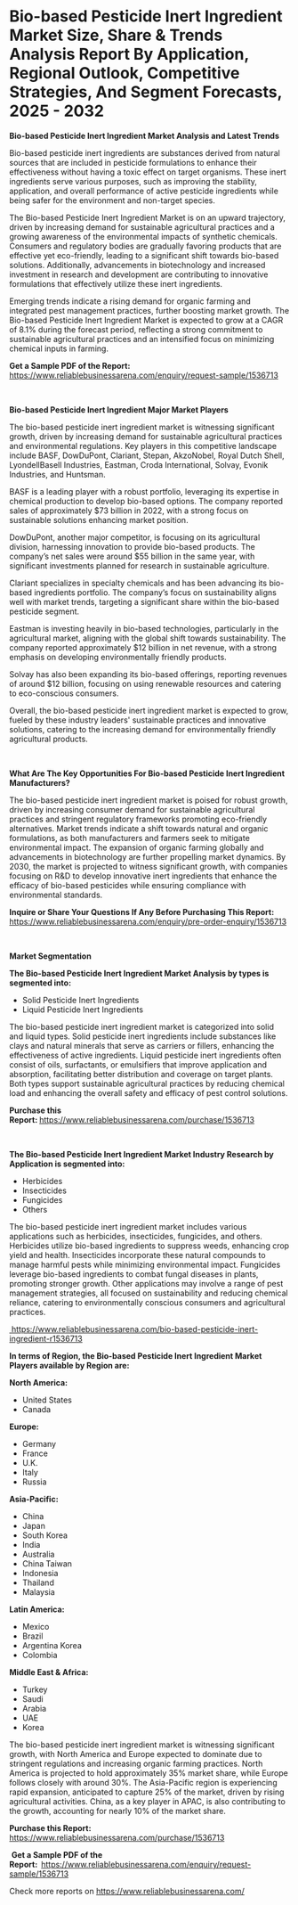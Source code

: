 <p><h1>Bio-based Pesticide Inert Ingredient Market Size, Share & Trends Analysis Report By Application, Regional Outlook, Competitive Strategies, And Segment Forecasts, 2025 - 2032</h1></p><p><strong>Bio-based Pesticide Inert Ingredient Market Analysis and Latest Trends</strong></p>
<p><p>Bio-based pesticide inert ingredients are substances derived from natural sources that are included in pesticide formulations to enhance their effectiveness without having a toxic effect on target organisms. These inert ingredients serve various purposes, such as improving the stability, application, and overall performance of active pesticide ingredients while being safer for the environment and non-target species.</p><p>The Bio-based Pesticide Inert Ingredient Market is on an upward trajectory, driven by increasing demand for sustainable agricultural practices and a growing awareness of the environmental impacts of synthetic chemicals. Consumers and regulatory bodies are gradually favoring products that are effective yet eco-friendly, leading to a significant shift towards bio-based solutions. Additionally, advancements in biotechnology and increased investment in research and development are contributing to innovative formulations that effectively utilize these inert ingredients.</p><p>Emerging trends indicate a rising demand for organic farming and integrated pest management practices, further boosting market growth. The Bio-based Pesticide Inert Ingredient Market is expected to grow at a CAGR of 8.1% during the forecast period, reflecting a strong commitment to sustainable agricultural practices and an intensified focus on minimizing chemical inputs in farming.</p></p>
<p><strong>Get a Sample PDF of the Report:&nbsp;</strong> <a href="https://www.reliablebusinessarena.com/enquiry/request-sample/1536713?utm_campaign=2185&utm_medium=2&utm_source=Github&utm_content=ia&utm_term=03042025&utm_id=bio-based-pesticide-inert-ingredient">https://www.reliablebusinessarena.com/enquiry/request-sample/1536713</a></p>
<p>&nbsp;</p>
<p><strong>Bio-based Pesticide Inert Ingredient Major Market Players</strong></p>
<p><p>The bio-based pesticide inert ingredient market is witnessing significant growth, driven by increasing demand for sustainable agricultural practices and environmental regulations. Key players in this competitive landscape include BASF, DowDuPont, Clariant, Stepan, AkzoNobel, Royal Dutch Shell, LyondellBasell Industries, Eastman, Croda International, Solvay, Evonik Industries, and Huntsman.</p><p>BASF is a leading player with a robust portfolio, leveraging its expertise in chemical production to develop bio-based options. The company reported sales of approximately $73 billion in 2022, with a strong focus on sustainable solutions enhancing market position.</p><p>DowDuPont, another major competitor, is focusing on its agricultural division, harnessing innovation to provide bio-based products. The company’s net sales were around $55 billion in the same year, with significant investments planned for research in sustainable agriculture.</p><p>Clariant specializes in specialty chemicals and has been advancing its bio-based ingredients portfolio. The company’s focus on sustainability aligns well with market trends, targeting a significant share within the bio-based pesticide segment.</p><p>Eastman is investing heavily in bio-based technologies, particularly in the agricultural market, aligning with the global shift towards sustainability. The company reported approximately $12 billion in net revenue, with a strong emphasis on developing environmentally friendly products.</p><p>Solvay has also been expanding its bio-based offerings, reporting revenues of around $12 billion, focusing on using renewable resources and catering to eco-conscious consumers.</p><p>Overall, the bio-based pesticide inert ingredient market is expected to grow, fueled by these industry leaders' sustainable practices and innovative solutions, catering to the increasing demand for environmentally friendly agricultural products.</p></p>
<p>&nbsp;</p>
<p><strong>What Are The Key Opportunities For Bio-based Pesticide Inert Ingredient Manufacturers?</strong></p>
<p><p>The bio-based pesticide inert ingredient market is poised for robust growth, driven by increasing consumer demand for sustainable agricultural practices and stringent regulatory frameworks promoting eco-friendly alternatives. Market trends indicate a shift towards natural and organic formulations, as both manufacturers and farmers seek to mitigate environmental impact. The expansion of organic farming globally and advancements in biotechnology are further propelling market dynamics. By 2030, the market is projected to witness significant growth, with companies focusing on R&D to develop innovative inert ingredients that enhance the efficacy of bio-based pesticides while ensuring compliance with environmental standards.</p></p>
<p><strong>Inquire or Share Your Questions If Any Before Purchasing This Report:</strong> <a href="https://www.reliablebusinessarena.com/enquiry/pre-order-enquiry/1536713?utm_campaign=2185&utm_medium=2&utm_source=Github&utm_content=ia&utm_term=03042025&utm_id=bio-based-pesticide-inert-ingredient">https://www.reliablebusinessarena.com/enquiry/pre-order-enquiry/1536713</a></p>
<p>&nbsp;</p>
<p><strong>Market Segmentation</strong></p>
<p><strong>The Bio-based Pesticide Inert Ingredient Market Analysis by types is segmented into:</strong></p>
<p><ul><li>Solid Pesticide Inert Ingredients</li><li>Liquid Pesticide Inert Ingredients</li></ul></p>
<p><p>The bio-based pesticide inert ingredient market is categorized into solid and liquid types. Solid pesticide inert ingredients include substances like clays and natural minerals that serve as carriers or fillers, enhancing the effectiveness of active ingredients. Liquid pesticide inert ingredients often consist of oils, surfactants, or emulsifiers that improve application and absorption, facilitating better distribution and coverage on target plants. Both types support sustainable agricultural practices by reducing chemical load and enhancing the overall safety and efficacy of pest control solutions.</p></p>
<p><strong>Purchase this Report:&nbsp;</strong><a href="https://www.reliablebusinessarena.com/purchase/1536713?utm_campaign=2185&utm_medium=2&utm_source=Github&utm_content=ia&utm_term=03042025&utm_id=bio-based-pesticide-inert-ingredient">https://www.reliablebusinessarena.com/purchase/1536713</a></p>
<p>&nbsp;</p>
<p><strong>The Bio-based Pesticide Inert Ingredient Market Industry Research by Application is segmented into:</strong></p>
<p><ul><li>Herbicides</li><li>Insecticides</li><li>Fungicides</li><li>Others</li></ul></p>
<p><p>The bio-based pesticide inert ingredient market includes various applications such as herbicides, insecticides, fungicides, and others. Herbicides utilize bio-based ingredients to suppress weeds, enhancing crop yield and health. Insecticides incorporate these natural compounds to manage harmful pests while minimizing environmental impact. Fungicides leverage bio-based ingredients to combat fungal diseases in plants, promoting stronger growth. Other applications may involve a range of pest management strategies, all focused on sustainability and reducing chemical reliance, catering to environmentally conscious consumers and agricultural practices.</p></p>
<p><a href="https://www.reliablebusinessarena.com/bio-based-pesticide-inert-ingredient-r1536713?utm_campaign=2185&utm_medium=2&utm_source=Github&utm_content=ia&utm_term=03042025&utm_id=bio-based-pesticide-inert-ingredient">&nbsp;https://www.reliablebusinessarena.com/bio-based-pesticide-inert-ingredient-r1536713</a></p>
<p><strong>In terms of Region, the Bio-based Pesticide Inert Ingredient Market Players available by Region are:</strong></p>
<p>
    <p> <strong> North America: </strong>
        <ul>
            <li>United States</li>
            <li>Canada</li>
        </ul>
        </p> 
    <p> <strong> Europe: </strong>
        <ul>
            <li>Germany</li>
            <li>France</li>
            <li>U.K.</li>
            <li>Italy</li>
            <li>Russia</li>
        </ul>
        </p> 
    <p> <strong> Asia-Pacific: </strong>
        <ul>
            <li>China</li>
            <li>Japan</li>
            <li>South Korea</li>
            <li>India</li>
            <li>Australia</li>
            <li>China Taiwan</li>
            <li>Indonesia</li>
            <li>Thailand</li>
            <li>Malaysia</li>
        </ul>
        </p> 
    <p> <strong> Latin America: </strong>
        <ul>
            <li>Mexico</li>
            <li>Brazil</li>
            <li>Argentina Korea</li>
            <li>Colombia</li>
        </ul>
        </p> 
    <p> <strong> Middle East & Africa: </strong>
        <ul>
            <li>Turkey</li>
            <li>Saudi</li>
            <li>Arabia</li>
            <li>UAE</li>
            <li>Korea</li>
        </ul>
    </p>
    </p>
<p><p>The bio-based pesticide inert ingredient market is witnessing significant growth, with North America and Europe expected to dominate due to stringent regulations and increasing organic farming practices. North America is projected to hold approximately 35% market share, while Europe follows closely with around 30%. The Asia-Pacific region is experiencing rapid expansion, anticipated to capture 25% of the market, driven by rising agricultural activities. China, as a key player in APAC, is also contributing to the growth, accounting for nearly 10% of the market share.</p></p>
<p><strong>Purchase this Report: </strong><a href="https://www.reliablebusinessarena.com/purchase/1536713?utm_campaign=2185&utm_medium=2&utm_source=Github&utm_content=ia&utm_term=03042025&utm_id=bio-based-pesticide-inert-ingredient">https://www.reliablebusinessarena.com/purchase/1536713</a></p>
<p>&nbsp;<strong>Get a Sample PDF of the Report:&nbsp;&nbsp;</strong><a href="https://www.reliablebusinessarena.com/enquiry/request-sample/1536713?utm_campaign=2185&utm_medium=2&utm_source=Github&utm_content=ia&utm_term=03042025&utm_id=bio-based-pesticide-inert-ingredient">https://www.reliablebusinessarena.com/enquiry/request-sample/1536713</a></p>
<p><strong></strong></p>
<p>Check more reports on <a href="https://www.reliablebusinessarena.com/?utm_campaign=2185&utm_medium=2&utm_source=Github&utm_content=ia&utm_term=03042025&utm_id=bio-based-pesticide-inert-ingredient">https://www.reliablebusinessarena.com/</a></p>